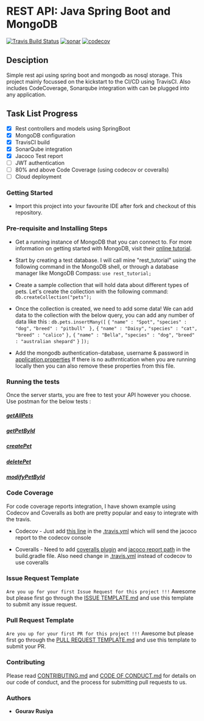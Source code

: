 # REST API: Java Spring Boot and MongoDB
[![Travis Build Status](https://travis-ci.org/GouravRusiya30/SpringBootRestAPI.svg?branch=master)](https://travis-ci.org/GouravRusiya30/SpringBootRestAPI)
[![sonar](https://sonarcloud.io/api/project_badges/measure?project=GouravRusiya30_SpringBootRestAPI&metric=alert_status)](https://sonarcloud.io/dashboard?id=GouravRusiya30_SpringBootRestAPI)
[![codecov](https://codecov.io/gh/GouravRusiya30/SpringBootRestAPI/branch/master/graph/badge.svg)](https://codecov.io/gh/GouravRusiya30/SpringBootRestAPI)

## Desciption
Simple rest api using spring boot and mongodb as nosql storage. 
This project mainly focussed on the kickstart to the CI/CD using TravisCI. Also includes CodeCoverage, Sonarqube integration with can be plugged into any application.

## Task List Progress
- [X] Rest controllers and models using SpringBoot
- [X] MongoDB configuration
- [X] TravisCI build
- [X] SonarQube integration 
- [X] Jacoco Test report
- [ ] JWT authentication
- [ ] 80% and above Code Coverage (using codecov or coveralls)
- [ ] Cloud deployment

### Getting Started
* Import this project into your favourite IDE after fork and checkout of this repository.

### Pre-requisite and Installing Steps

* Get a running instance of MongoDB that you can connect to. 
For more information on getting started with MongoDB, visit their [online tutorial](https://docs.mongodb.com/manual/).
* Start by creating a test database. I will call mine "rest_tutorial" using the following command in the MongoDB shell, or through a database manager like MongoDB Compass:
```use rest_tutorial;```

* Create a sample collection that will hold data about different types of pets. Let's create the collection with the following command:
```db.createCollection("pets");```

* Once the collection is created, we need to add some data! 
We can add data to the collection with the below query, you can add any number of data like this :
```db.pets.insertMany([```
  ```{```
    ```"name" : "Spot",```
    ```"species" : "dog",```
    ```"breed" : "pitbull"```
 ``` },```
  ```{```
    ```"name" : "Daisy",```
    ```"species" : "cat",```
    ```"breed" : "calico"```
  ```},```
  ```{```
    ```"name" : "Bella",```
    ```"species" : "dog",```
    ```"breed" : "australian shepard"```
  ```}```
```]);```

* Add the mongodb authentication-database, username & password in [application.properties](https://github.com/GouravRusiya30/SpringBootRestAPI/blob/master/src/main/resources/application.properties)
If there is no authrntication when you are running locally then you can also remove these properties from this file.


### Running the tests
Once the server starts, you are free to test your API however you choose.
Use postman for the below tests :
##### [getAllPets](https://github.com/GouravRusiya30/SpringBootRestAPI/blob/master/docs/getAllPets.png)

##### [getPetById](https://github.com/GouravRusiya30/SpringBootRestAPI/blob/master/docs/getPetById.png)

##### [createPet](https://github.com/GouravRusiya30/SpringBootRestAPI/blob/master/docs/createPet.png)

##### [deletePet](https://github.com/GouravRusiya30/SpringBootRestAPI/blob/master/docs/deletePet.png)

##### [modifyPetById](https://github.com/GouravRusiya30/SpringBootRestAPI/blob/master/docs/modifyPetById.png)

### Code Coverage
For code coverage reports integration, I have shown example using Codecov and Coveralls as both are pretty popular and easy to integrate with the travis.

* Codecov -  Just add [this line](https://github.com/GouravRusiya30/SpringBootRestAPI/blob/master/.travis.yml#L5) in the [.travis.yml](https://github.com/GouravRusiya30/SpringBootRestAPI/blob/master/.travis.yml) which will send the jacoco report to the codecov console

* Coveralls - Need to add [coveralls plugin](https://github.com/GouravRusiya30/SpringBootRestAPI/blob/coverall-integration/build.gradle#L3) and [jacoco report path](https://github.com/GouravRusiya30/SpringBootRestAPI/blob/97df783623e5c35696451c580cc7895d17c0743a/build.gradle#L52) in the build.gradle file. Also need change in [.travis.yml](https://github.com/GouravRusiya30/SpringBootRestAPI/blob/97df783623e5c35696451c580cc7895d17c0743a/build.gradle#L52) instead of codecov to use coveralls

### Issue Request Template
``Are you up for your first Issue Request for this project !!!``
Awesome but please first go through the [ISSUE TEMPLATE.md](https://github.com/GouravRusiya30/SpringBootRestAPI/tree/master/.github/ISSUE_TEMPLATE/feature_request.md) and use this template to submit any issue request.

### Pull Request Template
``Are you up for your first PR for this project !!!``
Awesome but please first go through the [PULL REQUEST TEMPLATE.md](https://github.com/GouravRusiya30/SpringBootRestAPI/blob/master/PULL_REQUEST_TEMPLATE.md) and use this template to submit your PR.

### Contributing
Please read [CONTRIBUTING.md](https://github.com/GouravRusiya30/SpringBootRestAPI/blob/master/CONTRIBUTING.md) and [CODE OF CONDUCT.md](https://github.com/GouravRusiya30/SpringBootRestAPI/blob/master/CODE_OF_CONDUCT.md) for details on our code of conduct, and the process for submitting pull requests to us.

### Authors
* **Gourav Rusiya** 
